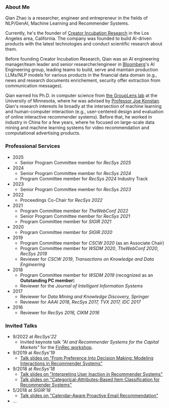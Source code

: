 
### About Me

Qian Zhao is a researcher, engineer and entrepreneur in the fields of NLP/GenAI, Machine Learning and Recommender Systems.

Currently, he's the founder of [Creator Incubation Research](https://creatorincubationresearch.com/projects) in the Los Angeles area, California. The company was founded to build AI-driven products with the latest technologies and conduct scientific research about them. 

Before founding Creator Incubation Research, Qian was an AI engineering manager/team leader and senior researcher/engineer in [Bloomberg](https://www.bloomberg.com/professional/solution/bloomberg-terminal/)'s AI Engineering group, leading teams to build, serve and maintain production LLMs/NLP models for various products in the financial data domain (e.g., news and research documents enrichement, security offer extraction from communication messages). 

Qian earned his Ph.D. in computer science from [the GroupLens lab](https://grouplens.org) at the University of Minnesota, where he was advised by [Professor Joe Konstan](http://konstan.umn.edu). Qian's research interests lie broadly at the intersection of machine learning and human-computer interaction (e.g., user-centered design and evaluation of online interactive recommender systems). Before that, he worked in industry in China for a few years, where he focused on large-scale data mining and machine learning systems for video recommendation and computational advertising products.

### Professional Services

- 2025
    - Senior Program Committee member for _RecSys 2025_
- 2024
    - Senior Program Committee member for _RecSys 2024_
    - Program Committee member for _RecSys 2024_ Industry Track
- 2023
    - Senior Program Committee member for _RecSys 2023_
- 2022
    - Proceedings Co-Chair for _RecSys 2022_
- 2021
    - Program Committee member for _TheWebConf 2022_
    - Senior Program Committee member for _RecSys 2021_
    - Program Committee member for _SIGIR 2021_
- 2020
    - Program Committee member for _SIGIR 2020_
- 2019
    - Program Committee member for _CSCW 2020_ (as an Associate Chair)
    - Program Committee member for _WSDM 2020_, _TheWebConf 2020_, _RecSys 2019_
    - Reviewer for _CSCW 2019_, _Transactions on Knowledge and Data Engineering_
- 2018
    - Program Committee member for _WSDM 2019_ (recognized as an **Outstanding PC member**)
    - Reviewer for the _Journal of Intelligent Information Systems_
- 2017
    - Reviewer for _Data Mining and Knowledge Discovery, Springer_
    - Reviewer for _AAAI 2018, RecSys 2017, TVX 2017, IDC 2017_
- 2016
    - Reviewer for _RecSys 2016, CIKM 2016_

### Invited Talks

- 9/2022 at _RecSys'22_
    - Invited keynote talk _"AI and Recommender Systems for the Capital Markets"_ for the [FinRec workshop](https://finrecsys.github.io/Program.html).
- 9/2019 at _RecSys'19_
    - [Talk slides on "From Preference Into Decision Making: Modeling Interactions in Recommender Systems"](slides/recsys19.pdf)
- 9/2018 at _RecSys'18_
    - [Talk slides on "Interpreting User Inaction in Recommender Systems"](slides/recsys18-a.pdf)
    - [Talk slides on "Categorical-Attributes-Based Item Classification for Recommender Systems"](slides/recsys18-b.pdf)
- 5/2018 at _SIGIR'18_
    - [Talk slides on "Calendar-Aware Proactive Email Recommendation"](slides/sigir18.pdf)
- ...
